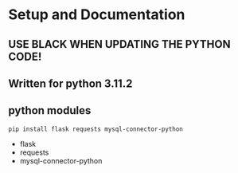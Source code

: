 # Setup and Documentation

## USE BLACK WHEN UPDATING THE PYTHON CODE!

## Written for python 3.11.2

## python modules

`pip install flask requests mysql-connector-python`

- flask
- requests
- mysql-connector-python
